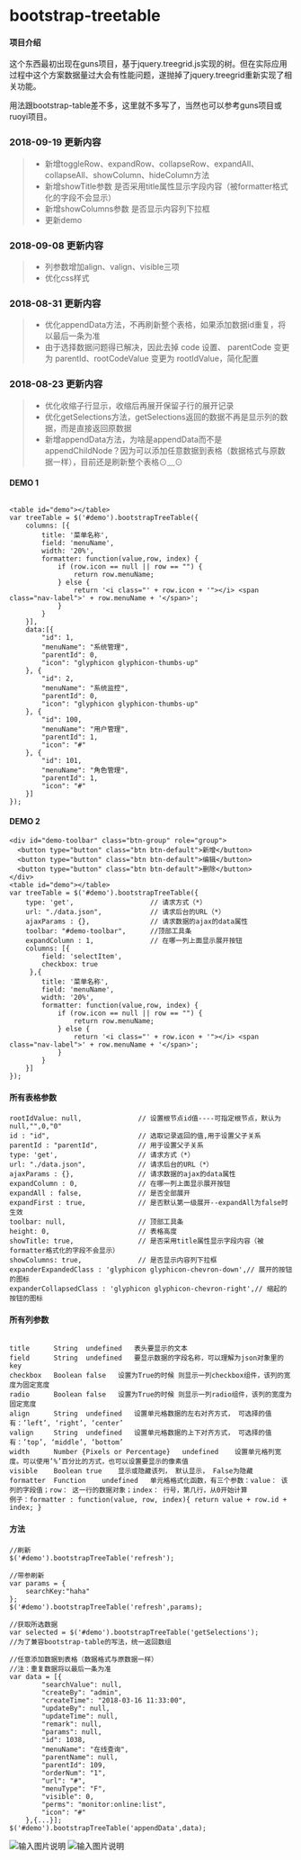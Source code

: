# bootstrap-treetable

#### 项目介绍
这个东西最初出现在guns项目，基于jquery.treegrid.js实现的树。但在实际应用过程中这个方案数据量过大会有性能问题，遂抛掉了jquery.treegrid重新实现了相关功能。

用法跟bootstrap-table差不多，这里就不多写了，当然也可以参考guns项目或ruoyi项目。


### 2018-09-19 更新内容

> * 新增toggleRow、expandRow、collapseRow、expandAll、collapseAll、showColumn、hideColumn方法
> * 新增showTitle参数 是否采用title属性显示字段内容（被formatter格式化的字段不会显示）
> * 新增showColumns参数 是否显示内容列下拉框
> * 更新demo

### 2018-09-08 更新内容

> * 列参数增加align、valign、visible三项
> * 优化css样式

### 2018-08-31 更新内容

> * 优化appendData方法，不再刷新整个表格，如果添加数据id重复，将以最后一条为准
> * 由于选择数据问题得已解决，因此去掉 code 设置、 parentCode 变更为 parentId、rootCodeValue 变更为 rootIdValue，简化配置

### 2018-08-23 更新内容

> * 优化收缩子行显示，收缩后再展开保留子行的展开记录
> * 优化getSelections方法，getSelections返回的数据不再是显示列的数据，而是直接返回原数据
> * 新增appendData方法，为啥是appendData而不是appendChildNode？因为可以添加任意数据到表格（数据格式与原数据一样），目前还是刷新整个表格⊙﹏⊙

#### DEMO 1

```

<table id="demo"></table>
var treeTable = $('#demo').bootstrapTreeTable({
    columns: [{
        title: '菜单名称',
        field: 'menuName',
        width: '20%',
        formatter: function(value,row, index) {
            if (row.icon == null || row == "") {
                return row.menuName;
            } else {
                return '<i class="' + row.icon + '"></i> <span class="nav-label">' + row.menuName + '</span>';
            }
        }
    }],
    data:[{
        "id": 1,
        "menuName": "系统管理",
        "parentId": 0,
        "icon": "glyphicon glyphicon-thumbs-up"
    }, {
        "id": 2,
        "menuName": "系统监控",
        "parentId": 0,
        "icon": "glyphicon glyphicon-thumbs-up"
    }, {
        "id": 100,
        "menuName": "用户管理",
        "parentId": 1,
        "icon": "#"
    }, {
        "id": 101,
        "menuName": "角色管理",
        "parentId": 1,
        "icon": "#"
    }]
});
```

#### DEMO 2
```
<div id="demo-toolbar" class="btn-group" role="group">
  <button type="button" class="btn btn-default">新增</button>
  <button type="button" class="btn btn-default">编辑</button>
  <button type="button" class="btn btn-default">删除</button>
</div>
<table id="demo"></table>
var treeTable = $('#demo').bootstrapTreeTable({
    type: 'get',                   // 请求方式（*）
    url: "./data.json",            // 请求后台的URL（*）
    ajaxParams : {},               // 请求数据的ajax的data属性
    toolbar: "#demo-toolbar",      //顶部工具条
    expandColumn : 1,              // 在哪一列上面显示展开按钮
    columns: [{
        field: 'selectItem',
        checkbox: true
     },{
        title: '菜单名称',
        field: 'menuName',
        width: '20%',
        formatter: function(value,row, index) {
            if (row.icon == null || row == "") {
                return row.menuName;
            } else {
                return '<i class="' + row.icon + '"></i> <span class="nav-label">' + row.menuName + '</span>';
            }
        }
    }]
});
```
#### 所有表格参数

```
rootIdValue: null,              // 设置根节点id值----可指定根节点，默认为null,"",0,"0"
id : "id",                      // 选取记录返回的值,用于设置父子关系
parentId : "parentId",          // 用于设置父子关系
type: 'get',                    // 请求方式（*）
url: "./data.json",             // 请求后台的URL（*）
ajaxParams : {},                // 请求数据的ajax的data属性
expandColumn : 0,               // 在哪一列上面显示展开按钮
expandAll : false,              // 是否全部展开
expandFirst : true,             // 是否默认第一级展开--expandAll为false时生效
toolbar: null,                  // 顶部工具条
height: 0,                      // 表格高度
showTitle: true,                // 是否采用title属性显示字段内容（被formatter格式化的字段不会显示）
showColumns: true,              // 是否显示内容列下拉框
expanderExpandedClass : 'glyphicon glyphicon-chevron-down',// 展开的按钮的图标
expanderCollapsedClass : 'glyphicon glyphicon-chevron-right',// 缩起的按钮的图标
```

#### 所有列参数

```

title      String  undefined   表头要显示的文本
field      String  undefined   要显示数据的字段名称，可以理解为json对象里的key
checkbox   Boolean false   设置为True的时候 则显示一列checkbox组件，该列的宽度为固定宽度
radio      Boolean false   设置为True的时候 则显示一列radio组件，该列的宽度为固定宽度
align      String  undefined   设置单元格数据的左右对齐方式， 可选择的值有：’left’, ‘right’, ‘center’
valign     String  undefined   设置单元格数据的上下对齐方式， 可选择的值有：’top’, ‘middle’, ‘bottom’
width      Number {Pixels or Percentage}   undefined    设置单元格列宽度。可以使用’%’百分比的方式，也可以设置要显示的像素值
visible    Boolean true    显示或隐藏该列， 默认显示， False为隐藏
formatter  Function    undefined   单元格格式化函数，有三个参数：value： 该列的字段值；row： 这一行的数据对象；index： 行号，第几行，从0开始计算
例子：formatter : function(value, row, index){ return value + row.id + index; }

```
#### 方法
```
//刷新
$('#demo').bootstrapTreeTable('refresh');
```

```
//带参刷新
var params = {
    searchKey:"haha"
};
$('#demo').bootstrapTreeTable('refresh',params);
```

```
//获取所选数据
var selected = $('#demo').bootstrapTreeTable('getSelections');
//为了兼容bootstrap-table的写法，统一返回数组
```

```
//任意添加数据到表格（数据格式与原数据一样）
//注：重复数据将以最后一条为准
var data = [{
        "searchValue": null,
        "createBy": "admin",
        "createTime": "2018-03-16 11:33:00",
        "updateBy": null,
        "updateTime": null,
        "remark": null,
        "params": null,
        "id": 1038,
        "menuName": "在线查询",
        "parentName": null,
        "parentId": 109,
        "orderNum": "1",
        "url": "#",
        "menuType": "F",
        "visible": 0,
        "perms": "monitor:online:list",
        "icon": "#"
    },{...}];
$('#demo').bootstrapTreeTable('appendData',data);
```

![输入图片说明](https://images.gitee.com/uploads/images/2018/0730/143841_6391c64a_405607.png "demo.png")
![输入图片说明](https://images.gitee.com/uploads/images/2018/0730/153142_6dc6ff87_405607.png "demo2.png")